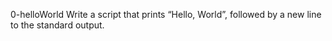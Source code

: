 0-helloWorld Write a script that prints “Hello, World”, followed by a new line to the standard output. 
